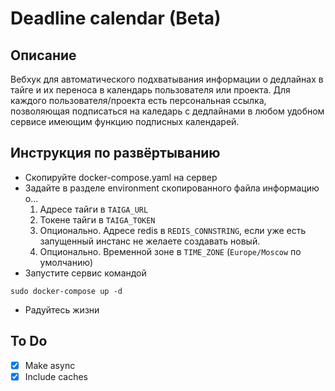 # Deadline calendar (Beta)

## Описание
Вебхук для автоматического подхватывания информации о дедлайнах в тайге и их переноса в календарь пользователя или проекта. Для каждого пользователя/проекта есть персональная ссылка, позволяющая подписаться на каледарь с дедлайнами в любом удобном сервисе имеющим функцию подписных календарей.

## Инструкция по развёртыванию
- Скопируйте docker-compose.yaml на сервер
- Задайте в разделе environment скопированного файла информацию о...
    1. Адресе тайги в `TAIGA_URL`
    2. Токене тайги в `TAIGA_TOKEN`
    3. Опционально. Адресе redis в `REDIS_CONNSTRING`, если уже есть запущенный инстанс не желаете создавать новый.
    4. Опционально. Временной зоне в `TIME_ZONE` (`Europe/Moscow` по умолчанию)
- Запустите сервис командой
```
sudo docker-compose up -d
```
- Радуйтесь жизни

## To Do
- [x] Make async
- [x] Include caches
